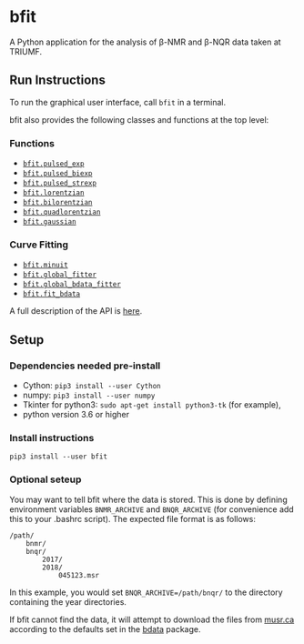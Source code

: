 # bfit

A Python application for the analysis of β-NMR and β-NQR data taken at TRIUMF. 

## Run Instructions

To run the graphical user interface, call `bfit` in a terminal. 

bfit also provides the following classes and functions at the top level:

### Functions
* [`bfit.pulsed_exp`](https://github.com/dfujim/bfit/wiki/Pulsed-Exponential-Function)
* [`bfit.pulsed_biexp`](https://github.com/dfujim/bfit/wiki/Pulsed-Bi-Exponential-Function)
* [`bfit.pulsed_strexp`](https://github.com/dfujim/bfit/wiki/Pulsed-Streched-Exponential-Function)
* [`bfit.lorentzian`](https://github.com/dfujim/bfit/wiki/Lorentzian-Function)
* [`bfit.bilorentzian`](https://github.com/dfujim/bfit/wiki/Bi-Lorentzian-Function)
* [`bfit.quadlorentzian`](https://github.com/dfujim/bfit/wiki/Quad-Lorentzian-Function)
* [`bfit.gaussian`](https://github.com/dfujim/bfit/wiki/Gaussian-Function)
    
### Curve Fitting
* [`bfit.minuit`](https://github.com/dfujim/bfit/wiki/Minuit)
* [`bfit.global_fitter`](https://github.com/dfujim/bfit/wiki/Global-Fitter)
* [`bfit.global_bdata_fitter`](https://github.com/dfujim/bfit/wiki/Global-Fitter-for-β-NMR)
* [`bfit.fit_bdata`](https://github.com/dfujim/bfit/wiki/Fit-bdata)

A full description of the API is [here](https://github.com/dfujim/bfit/wiki/API-Reference). 


## Setup

### Dependencies needed pre-install

* Cython: `pip3 install --user Cython`
* numpy: `pip3 install --user numpy`
* Tkinter for python3: `sudo apt-get install python3-tk` (for example), 
* python version 3.6 or higher

### Install instructions

`pip3 install --user bfit`

### Optional seteup

You may want to tell bfit where the data is stored. This is done by defining environment variables
`BNMR_ARCHIVE` and `BNQR_ARCHIVE` (for convenience add this to your .bashrc script). The expected file format is as follows: 

    /path/
        bnmr/
        bnqr/
            2017/
            2018/
                045123.msr

In this example, you would set `BNQR_ARCHIVE=/path/bnqr/` to the directory containing the year directories.

If bfit cannot find the data, it will attempt to download the files from [musr.ca](http://musr.ca/mud/runSel.html) according to the defaults set in the [bdata](https://pypi.org/project/bdata/) package. 
